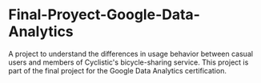 # Final-Proyect-Google-Data-Analytics
A project to understand the differences in usage behavior between casual users and members of Cyclistic's bicycle-sharing service. This project is part of the final project for the Google Data Analytics certification.
